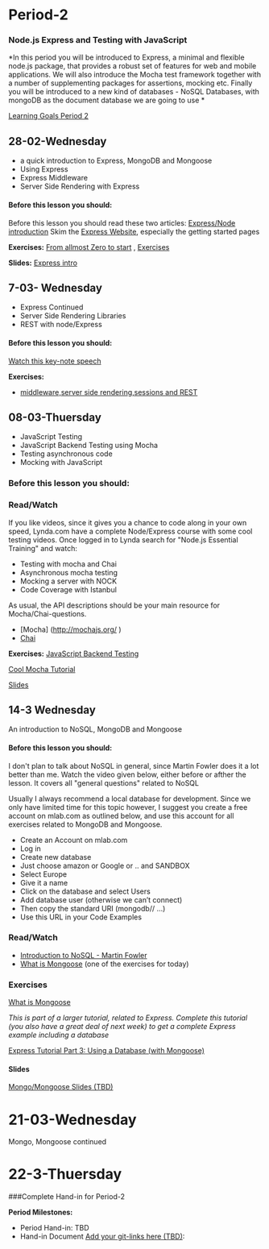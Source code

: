 # Period-2  
### Node.js Express and Testing with JavaScript   

*In this period you will be introduced to Express, a minimal and flexible node.js package, that provides a robust set of features for web and mobile applications. We will also introduce the Mocha test framework together with a number of supplementing packages for assertions, mocking etc. Finally you will be introduced to a new kind of databases - NoSQL Databases, with mongoDB as the document database we are going to use  *

[Learning Goals Period 2](https://docs.google.com/document/d/1k6vlt9gwil8SH291JutVdgdxUK08cqwXTt0Nhn7xAyk/edit?usp=sharing)

## 28-02-Wednesday
* a quick introduction to Express, MongoDB and Mongoose
* Using Express
* Express Middleware
* Server Side Rendering with Express

#### Before this lesson you should:

Before this lesson you should read these two articles:
[Express/Node introduction](https://developer.mozilla.org/en-US/docs/Learn/Server-side/Express_Nodejs/Introduction)
Skim the [Express Website](https://expressjs.com/en/starter/installing.html), especially the getting started pages



**Exercises:** [From allmost Zero to start](https://docs.google.com/document/d/12AKRDn-PGH4mkBuKgVpKxqXAw33R5x9DX-QrIHzaPAY) , [Exercises](https://docs.google.com/document/d/1-Bu_FC___DM9tS8fugsLe4EnwjPs4OSYCe6PMsCVE2Y/edit?usp=sharing)   

**Slides:** [Express intro](http://slides.mydemos.dk/express1/express1.html#1)

## 7-03- Wednesday
* Express Continued
* Server Side Rendering Libraries
* REST with node/Express

#### Before this lesson you should:
[Watch this key-note speech](http://expressjs.com/)

**Exercises:**
* [middleware,server side rendering,sessions and REST](https://docs.google.com/document/d/1-Bu_FC___DM9tS8fugsLe4EnwjPs4OSYCe6PMsCVE2Y/edit?usp=sharing)

## 08-03-Thuersday
* JavaScript Testing
* JavaScript Backend Testing using Mocha
* Testing asynchronous code
* Mocking with JavaScript

### Before this lesson you should:

### Read/Watch
If you like videos, since it gives you a chance to code along in your own speed, Lynda.com have a complete Node/Express course with some cool testing videos. 
Once logged in to Lynda search for "Node.js Essential Training" and watch:
* Testing with mocha and Chai
*	Asynchronous mocha testing
*	Mocking a server with NOCK
*	Code Coverage with Istanbul

As usual, the API descriptions should be your main resource for Mocha/Chai-questions.
*	[Mocha] (http://mochajs.org/ )
* [Chai](http://chaijs.com/api/bdd/#method_throw)


**Exercises:** [JavaScript Backend Testing](https://docs.google.com/document/d/1JyQ4Qgdori9QYZ8Pfjp5x7P5vIGImx0Byc4pNrG9DXA/edit?usp=sharing)

[Cool Mocha Tutorial](https://semaphoreci.com/community/tutorials/getting-started-with-node-js-and-mocha)

[Slides](http://slides.mydemos.dk/test1/unitTestingBackend.html#1)


## 14-3 Wednesday
An introduction to NoSQL, MongoDB and Mongoose

#### Before this lesson you should:
I don't plan to talk about NoSQL in general, since Martin Fowler does it a lot better than me. Watch the video given below, either before or afther the lesson. It covers all "general questions" related to NoSQL

Usually I always recommend a local database for development. Since we only have limited time for this topic however, I suggest you create a free account on mlab.com as outlined below, and use this account for all exercises related to MongoDB and Mongoose.
- Create an Account on mlab.com
- Log in
- Create new database
- Just choose amazon or Google or .. and SANDBOX
- Select Europe
- Give it a name
- Click on the database and select Users
- Add database user (otherwise we can’t connect)
- Then copy the standard URI (mongodb// …)
- Use this URL in your Code Examples

### Read/Watch
- [Introduction to NoSQL - Martin Fowler](https://www.youtube.com/watch?v=qI_g07C_Q5I)
- [What is Mongoose](https://scotch.io/tutorials/using-mongoosejs-in-node-js-and-mongodb-applications) (one of the exercises for today)

### Exercises
 [What is Mongoose](https://scotch.io/tutorials/using-mongoosejs-in-node-js-and-mongodb-applications)
 
 *This is part of a larger tutorial, related to Express. Complete this tutorial (you also have a great deal of next week) to get a complete Express example including a database*
 
 [Express Tutorial Part 3: Using a Database (with Mongoose)](https://developer.mozilla.org/en-US/docs/Learn/Server-side/Express_Nodejs/mongoose#Mongoose_primer)

#### Slides
[Mongo/Mongoose Slides (TBD)]()

# 21-03-Wednesday
Mongo, Mongoose continued

# 22-3-Thuersday
###Complete Hand-in for Period-2

**Period Milestones:**
* Period Hand-in: TBD
* Hand-in Document [Add your git-links here (TBD)](#):  



